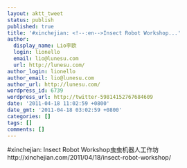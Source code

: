 ```yaml
---
layout: aktt_tweet
status: publish
published: true
title: '#xinchejian: <!--:en-->Insect Robot Workshop...'
author:
  display_name: Lio李欧
  login: lionello
  email: lio@lunesu.com
  url: http://lunesu.com/
author_login: lionello
author_email: lio@lunesu.com
author_url: http://lunesu.com/
wordpress_id: 6739
wordpress_url: http://twitter-59814152767684609
date: '2011-04-18 11:02:59 +0800'
date_gmt: '2011-04-18 03:02:59 +0800'
categories: []
tags: []
comments: []
---
```

<p>#xinchejian: <!--:en-->Insect Robot Workshop<!--:--><!--:zh-->虫虫机器人工作坊<!--:--> http://xinchejian.com/2011/04/18/insect-robot-workshop/</p>
